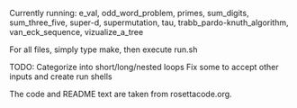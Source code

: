 Currently running: e\_val, odd\_word\_problem, primes, sum\_digits, sum\_three\_five, super-d, supermutation, tau, trabb\_pardo-knuth\_algorithm, van\_eck\_sequence, vizualize\_a\_tree

For all files, simply type make, then execute run.sh

TODO:
Categorize into short/long/nested loops
Fix some to accept other inputs and create run shells


The code and README text are taken from rosettacode.org.

